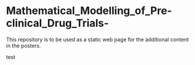 # Mathematical_Modelling_of_Pre-clinical_Drug_Trials-
This repository is to be used as a static web page for the additional content in the posters.


test
